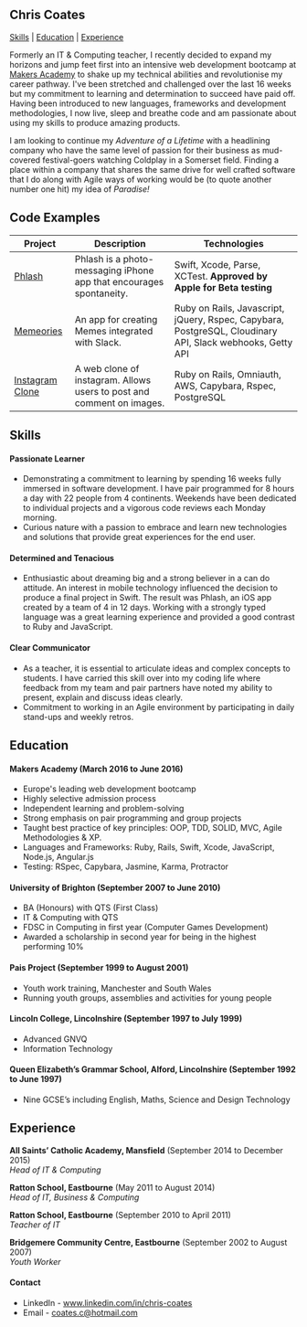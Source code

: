## Chris Coates
[Skills](#Skills) | [Education](#Education) | [Experience](#Experience)

Formerly an IT & Computing teacher, I recently decided to expand my horizons and jump feet first into an intensive web development bootcamp at [Makers Academy](http://www.makersacademy.com) to shake up my technical abilities and revolutionise my career pathway. I've been stretched and challenged over the last 16 weeks but my commitment to learning and determination to succeed have paid off. Having been introduced to new languages, frameworks and development methodologies, I now live, sleep and breathe code and am passionate about using my skills to produce amazing products.

I am looking to continue my *Adventure of a Lifetime* with a headlining company who have the same level of passion for their business as mud-covered festival-goers watching Coldplay in a Somerset field. Finding a place within a company that shares the same drive for well crafted software that I do along with Agile ways of working would be (to quote another number one hit) my idea of *Paradise!*

## Code Examples
| Project                 | Description             | Technologies            |
|-------------------------|-------------------------|-------------------------|
| [Phlash](https://github.com/chriscoates/phlash) | Phlash is a photo-messaging iPhone app that encourages spontaneity. | Swift, Xcode, Parse, XCTest. **Approved by Apple for Beta testing** |
| [Memeories](https://github.com/chriscoates/memeories) | An app for creating Memes integrated with Slack.   | Ruby on Rails, Javascript, jQuery, Rspec, Capybara, PostgreSQL, Cloudinary API, Slack webhooks, Getty API              |
| [Instagram Clone](https://github.com/chriscoates/instagram-challenge) | A web clone of instagram. Allows users to post and comment on images. | Ruby on Rails, Omniauth, AWS, Capybara, Rspec, PostgreSQL |

## <a name="Skills">Skills</a>

#### Passionate Learner

- Demonstrating a commitment to learning by spending 16 weeks fully immersed in software development. I have pair programmed for 8 hours a day with 22 people from 4 continents. Weekends have been dedicated to individual projects and a vigorous code reviews each Monday morning.
- Curious nature with a passion to embrace and learn new technologies and solutions that provide great experiences for the end user.

#### Determined and Tenacious
- Enthusiastic about dreaming big and a strong believer in a can do attitude. An interest in mobile technology influenced the decision to produce a final project in Swift. The result was Phlash, an iOS app created by a team of 4 in 12 days. Working with a strongly typed language was a great learning experience and provided a good contrast to Ruby and JavaScript.

#### Clear Communicator

- As a teacher, it is essential to articulate ideas and complex concepts to students. I have carried this skill over into my coding life where feedback from my team and pair partners have noted my ability to present, explain and discuss ideas clearly.
- Commitment to working in an Agile environment by participating in daily stand-ups and weekly retros.

## <a name="Education">Education</a>

#### Makers Academy (March 2016 to June 2016)

- Europe's leading web development bootcamp
- Highly selective admission process
- Independent learning and problem-solving
- Strong emphasis on pair programming and group projects
- Taught best practice of key principles: OOP, TDD, SOLID, MVC, Agile Methodologies & XP.
- Languages and Frameworks: Ruby, Rails, Swift, Xcode, JavaScript, Node.js, Angular.js
- Testing: RSpec, Capybara, Jasmine, Karma, Protractor

#### University of Brighton (September 2007 to June 2010)

- BA (Honours) with QTS (First Class)
- IT & Computing with QTS
- FDSC in Computing in first year (Computer Games Development)
- Awarded a scholarship in second year for being in the highest performing 10%

#### Pais Project (September 1999 to August 2001)

- Youth work training, Manchester and South Wales
- Running youth groups, assemblies and activities for young people

#### Lincoln College, Lincolnshire (September 1997 to July 1999)

- Advanced GNVQ
- Information Technology

#### Queen Elizabeth’s Grammar School, Alford, Lincolnshire (September 1992 to June 1997)

- Nine GCSE’s including English, Maths, Science and Design Technology

## <a name="Experience">Experience</a>

**All Saints’ Catholic Academy, Mansfield** (September 2014 to December 2015)    
*Head of IT & Computing*

**Ratton School, Eastbourne** (May 2011 to August 2014)   
*Head of IT, Business & Computing*

**Ratton School, Eastbourne** (September 2010 to April 2011)   
*Teacher of IT*

**Bridgemere Community Centre, Eastbourne** (September 2002 to August 2007)   
*Youth Worker*

#### Contact

- LinkedIn - www.linkedin.com/in/chris-coates
- Email - coates.c@hotmail.com

